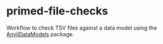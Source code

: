 # primed-file-checks

Workflow to check TSV files against a data model using the [AnvilDataModels](https://github.com/UW-GAC/AnvilDataModels) package.
